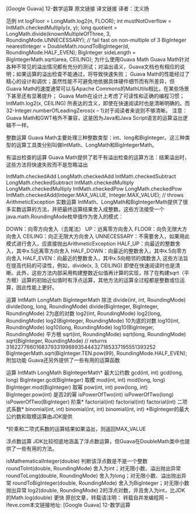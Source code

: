 [Google Guava] 12-数学运算
原文链接 译文链接 译者：沈义扬

范例
int logFloor = LongMath.log2(n, FLOOR);
int mustNotOverflow = IntMath.checkedMultiply(x, y);
long quotient = LongMath.divide(knownMultipleOfThree, 3, RoundingMode.UNNECESSARY); // fail fast on non-multiple of 3
BigInteger nearestInteger = DoubleMath.roundToBigInteger(d, RoundingMode.HALF_EVEN);
BigInteger sideLength = BigIntegerMath.sqrt(area, CEILING);
为什么使用Guava Math
Guava Math针对各种不常见的溢出情况都有充分的测试；对溢出语义，Guava文档也有相应的说明；如果运算的溢出检查不能通过，将导致快速失败；
Guava Math的性能经过了精心的设计和调优；虽然性能不可避免地依据具体硬件细节而有所差异，但Guava Math的速度通常可以与Apache Commons的MathUtils相比，在某些场景下甚至还有显著提升；
Guava Math在设计上考虑了可读性和正确的编程习惯；IntMath.log2(x, CEILING) 所表达的含义，即使在快速阅读时也是清晰明确的。而32-Integer.numberOfLeadingZeros(x – 1)对于阅读者来说则不够清晰。
注意：Guava Math和GWT格外不兼容，这是因为Java和Java Script语言的运算溢出逻辑不一样。

整数运算
Guava Math主要处理三种整数类型：int、long和BigInteger。这三种类型的运算工具类分别叫做IntMath、LongMath和BigIntegerMath。

有溢出检查的运算
Guava Math提供了若干有溢出检查的运算方法：结果溢出时，这些方法将快速失败而不是忽略溢出

IntMath.checkedAdd	LongMath.checkedAdd
IntMath.checkedSubtract	LongMath.checkedSubtract
IntMath.checkedMultiply	LongMath.checkedMultiply
IntMath.checkedPow	LongMath.checkedPow
IntMath.checkedAdd(Integer.MAX_VALUE, Integer.MAX_VALUE); // throws ArithmeticException
实数运算
IntMath、LongMath和BigIntegerMath提供了很多实数运算的方法，并把最终运算结果舍入成整数。这些方法接受一个java.math.RoundingMode枚举值作为舍入的模式：

DOWN：向零方向舍入（去尾法）
UP：远离零方向舍入
FLOOR：向负无限大方向舍入
CEILING：向正无限大方向舍入
UNNECESSARY：不需要舍入，如果用此模式进行舍入，应直接抛出ArithmeticException
HALF_UP：向最近的整数舍入，其中x.5远离零方向舍入
HALF_DOWN：向最近的整数舍入，其中x.5向零方向舍入
HALF_EVEN：向最近的整数舍入，其中x.5向相邻的偶数舍入
这些方法旨在提高代码的可读性，例如，divide(x, 3, CEILING) 即使在快速阅读时也是清晰。此外，这些方法内部采用构建整数近似值再计算的实现，除了在构建sqrt（平方根）运算的初始近似值时有浮点运算，其他方法的运算全过程都是整数或位运算，因此性能上更好。

运算	IntMath	LongMath	BigIntegerMath
除法	divide(int, int, RoundingMode)	divide(long, long, RoundingMode)	divide(BigInteger, BigInteger, RoundingMode)
2为底的对数	log2(int, RoundingMode)	log2(long, RoundingMode)	log2(BigInteger, RoundingMode)
10为底的对数	log10(int, RoundingMode)	log10(long, RoundingMode)	log10(BigInteger, RoundingMode)
平方根	sqrt(int, RoundingMode)	sqrt(long, RoundingMode)	sqrt(BigInteger, RoundingMode)
// returns 31622776601683793319988935444327185337195551393252
BigIntegerMath.sqrt(BigInteger.TEN.pow(99), RoundingMode.HALF_EVEN);
附加功能
Guava还另外提供了一些有用的运算函数

运算	IntMath	LongMath	BigIntegerMath*
最大公约数	gcd(int, int)	gcd(long, long)	BigInteger.gcd(BigInteger)
取模	mod(int, int)	mod(long, long)	BigInteger.mod(BigInteger)
取幂	pow(int, int)	pow(long, int)	BigInteger.pow(int)
是否2的幂	isPowerOfTwo(int)	isPowerOfTwo(long)	isPowerOfTwo(BigInteger)
阶乘*	factorial(int)	factorial(int)	factorial(int)
二项式系数*	binomial(int, int)	binomial(int, int)	binomial(int, int)
*BigInteger的最大公约数和取模运算由JDK提供

*阶乘和二项式系数的运算结果如果溢出，则返回MAX_VALUE

浮点数运算
JDK比较彻底地涵盖了浮点数运算，但Guava在DoubleMath类中也提供了一些有用的方法。

isMathematicalInteger(double)	判断该浮点数是不是一个整数
roundToInt(double, RoundingMode)	舍入为int；对无限小数、溢出抛出异常
roundToLong(double, RoundingMode)	舍入为long；对无限小数、溢出抛出异常
roundToBigInteger(double, RoundingMode)	舍入为BigInteger；对无限小数抛出异常
log2(double, RoundingMode)	2的浮点对数，并且舍入为int，比JDK的Math.log(double) 更快
原创文章，转载请注明： 转载自并发编程网 – ifeve.com本文链接地址: [Google Guava] 12-数学运算